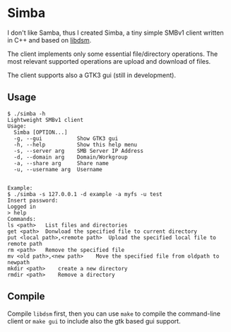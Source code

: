 # Simba

I don't like Samba, thus I created Simba, a tiny simple SMBv1 client written in C++ and based on [libdsm](https://github.com/videolabs/libdsm).

The client implements only some essential file/directory operations.
The most relevant supported operations are upload and download of files.

The client supports also a GTK3 gui (still in development).

## Usage
```
$ ./simba -h                                     
Lightweight SMBv1 client
Usage:
  Simba [OPTION...]
  -g, --gui           Show GTK3 gui
  -h, --help          Show this help menu
  -s, --server arg    SMB Server IP Address
  -d, --domain arg    Domain/Workgroup
  -a, --share arg     Share name
  -u, --username arg  Username


Example:
$ ./simba -s 127.0.0.1 -d example -a myfs -u test            
Insert password:
Logged in 
> help
Commands:
ls <path>	List files and directories
get <path>	Donwload the specified file to current directory
put <local path>,<remote path>	Upload the specified local file to remote path
rm <path>	Remove the specified file
mv <old path>,<new path>	Move the specified file from oldpath to newpath
mkdir <path>	create a new directory
rmdir <path>	Remove a directory
```

## Compile

Compile `libdsm` first, then you can use `make` to compile the command-line client or `make gui` to include also the gtk based gui support.